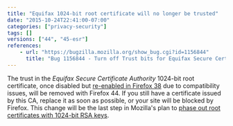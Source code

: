 ```yaml
---
title: "Equifax 1024-bit root certificate will no longer be trusted"
date: "2015-10-24T22:41:00-07:00"
categories: ["privacy-security"]
tags: []
versions: ["44", "45-esr"]
references:
    - url: "https://bugzilla.mozilla.org/show_bug.cgi?id=1156844"
      title: "Bug 1156844 - Turn off Trust bits for Equifax Secure Certificate Authority 1024-bit root certificate"
---
```

The trust in the *Equifax Secure Certificate Authority* 1024-bit root certificate, once disabled but [re-enabled in Firefox 38](https://www.fxsitecompat.dev/en-CA/docs/2015/1024-bit-ssl-certificates-are-no-longer-trusted/) due to compatibility issues, will be removed with Firefox 44. If you still have a certificate issued by this CA, replace it as soon as possible, or your site will be blocked by Firefox. This change will be the last step in Mozilla's plan to [phase out root certificates with 1024-bit RSA keys](https://blog.mozilla.org/security/2014/09/08/phasing-out-certificates-with-1024-bit-rsa-keys/).
